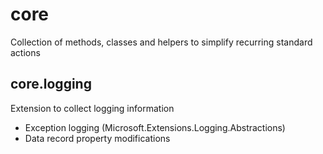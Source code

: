 # core
Collection of methods, classes and helpers to simplify recurring standard actions

## core.logging
Extension to collect logging information

* Exception logging (Microsoft.Extensions.Logging.Abstractions)
* Data record property modifications
